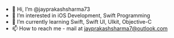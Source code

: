 - 👋 Hi, I’m @jayprakashsharma73
- 👀 I’m interested in iOS Development, Swift Programming
- 🌱 I’m currently learning Swift, Swift UI, UIkit, Objective-C
- 📫 How to reach me - mail at jayprakashsharma7@outlook.com

<!---
jayprakashsharma73/jayprakashsharma73 is a ✨ special ✨ repository because its `README.md` (this file) appears on your GitHub profile.
You can click the Preview link to take a look at your changes.
--->
